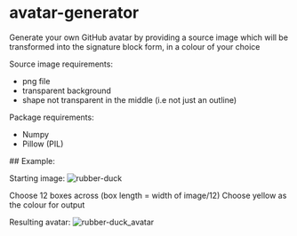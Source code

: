 # avatar-generator
Generate your own GitHub avatar by providing a source image which will be transformed into the signature block form, in a colour of your choice

Source image requirements:
- png file
- transparent background
- shape not transparent in the middle (i.e not just an outline)

Package requirements:
- Numpy
- Pillow (PIL)

## Example:

Starting image:
![rubber-duck](https://user-images.githubusercontent.com/57440039/177003989-1cc2df22-65c7-42f4-a0af-02f95784cff9.png)

Choose 12 boxes across (box length = width of image/12)
Choose yellow as the colour for output

Resulting avatar:
![rubber-duck_avatar](https://user-images.githubusercontent.com/57440039/177004026-a84da2fb-eedb-43b7-a0d5-67b648fbdb8d.png)
